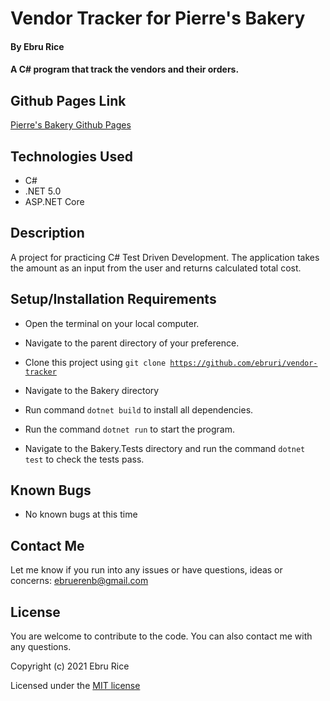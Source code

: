 # Vendor Tracker for Pierre's Bakery 

#### By Ebru Rice

#### A C# program that track the vendors and their orders.

## Github Pages Link

[Pierre's Bakery Github Pages](https://ebruri.github.io/pierres-bakery/)

## Technologies Used

* C#
* .NET 5.0
* ASP.NET Core


## Description

A project for practicing C# Test Driven Development. The application takes the amount as an input from the user and returns calculated total cost. 

## Setup/Installation Requirements

* Open the terminal on your local computer.

* Navigate to the parent directory of your preference.

* Clone this project using <code>git clone https://github.com/ebruri/vendor-tracker</code>

* Navigate to the Bakery directory

* Run command <code>dotnet build</code> to install all dependencies.

* Run the command <code>dotnet run</code> to start the program.

* Navigate to the Bakery.Tests directory and run the command <code>dotnet test</code> to check the tests pass.

## Known Bugs

* No known bugs at this time


## Contact Me

Let me know if you run into any issues or have questions, ideas or concerns:
ebruerenb@gmail.com

## License

You are welcome to contribute to the code. You can also contact me with any questions.

Copyright (c) 2021 Ebru Rice

Licensed under the [MIT license]()